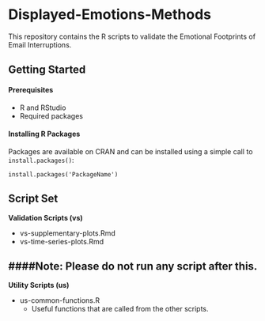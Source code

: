 # Displayed-Emotions-Methods
This repository contains the R scripts to validate the Emotional Footprints of Email Interruptions.



## Getting Started

#### Prerequisites
- R and RStudio
- Required packages

#### Installing R Packages
Packages are available on CRAN and can be installed using a simple call to `install.packages()`:

    install.packages('PackageName')
	
	
	
## Script Set

**Validation Scripts (vs)**
- vs-supplementary-plots.Rmd
- vs-time-series-plots.Rmd
	
	
	
####Note: Please do not run any script after this.
---------------------------------------------------------------------------------------------------------

**Utility Scripts (us)**

- us-common-functions.R
	- Useful functions that are called from the other scripts.



